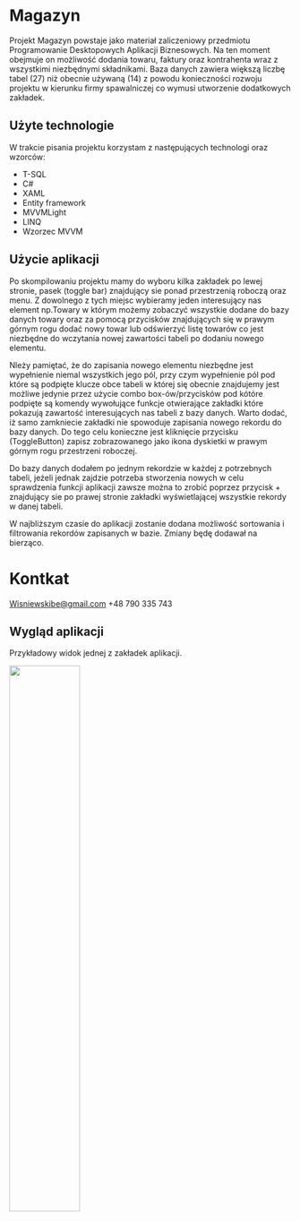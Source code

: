 # Magazyn
Projekt Magazyn powstaje jako materiał zaliczeniowy przedmiotu Programowanie Desktopowych Aplikacji Biznesowych.
Na ten moment obejmuje on możliwość dodania towaru, faktury oraz kontrahenta wraz z wszystkimi niezbędnymi składnikami.
Baza danych zawiera większą liczbę tabel (27) niż obecnie używaną (14) z powodu konieczności rozwoju projektu w kierunku firmy spawalniczej 
co wymusi utworzenie dodatkowych zakładek.

## Użyte technologie
W trakcie pisania projektu korzystam z następujących technologi oraz wzorców:
<ul>
  <li>T-SQL</li>
  <li>C#</li>
  <li>XAML</li>
  <li>Entity framework</li>
  <li>MVVMLight</li>
  <li>LINQ</li>
  <li>Wzorzec MVVM</li>
</ul>

## Użycie aplikacji
Po skompilowaniu projektu mamy do wyboru kilka zakładek po lewej stronie, pasek (toggle bar) znajdujący sie ponad przestrzenią roboczą oraz menu.
Z dowolnego z tych miejsc wybieramy jeden interesujący nas element np.Towary w którym możemy zobaczyć wszystkie dodane do bazy danych towary oraz za pomocą przycisków znajdujących się w prawym górnym rogu
dodać nowy towar lub odświerzyć listę towarów co jest niezbędne do wczytania nowej zawartości tabeli po dodaniu nowego elementu.

Nleży pamiętać, że do zapisania nowego elementu niezbędne jest wypełnienie niemal wszystkich jego pól, przy czym wypełnienie pól pod które są podpięte klucze obce tabeli w której się obecnie znajdujemy 
jest możliwe jedynie przez użycie combo box-ów/przycisków pod kótóre podpięte są komendy wywołujące funkcje otwierające zakładki które pokazują zawartość interesujących nas tabeli z bazy danych.
Warto dodać, iż samo zamkniecie zakładki nie spowoduje zapisania nowego rekordu do bazy danych. Do tego celu konieczne jest kliknięcie przycisku (ToggleButton) zapisz zobrazowanego jako ikona dyskietki w 
prawym górnym rogu przestrzeni roboczej.

Do bazy danych dodałem po jednym rekordzie w każdej z potrzebnych tabeli, jeżeli jednak zajdzie potrzeba stworzenia nowych w celu sprawdzenia funkcji aplikacji zawsze można to zrobić poprzez przycisk + 
znajdujący sie po prawej stronie zakładki wyświetlającej wszystkie rekordy w danej tabeli.

W najbliższym czasie do aplikacji zostanie dodana możliwość sortowania i filtrowania rekordów zapisanych w bazie. Zmiany będę dodawał na bierząco.

# Kontkat
Wisniewskibe@gmail.com
+48 790 335 743

## Wygląd aplikacji
Przykładowy widok jednej z zakładek aplikacji.

<img src="https://github.com/TadeuszWisniewski/Prezentacja/assets/143537984/7e877ece-86bd-4a16-a03a-8d25debe413f" width="50%" height="50%"></imp>


